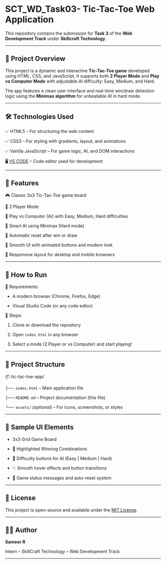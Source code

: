 # SCT_WD_Task03- Tic-Tac-Toe Web Application

This repository contains the submission for **Task 3** of the **Web Development Track** under **Skillcraft Technology**.

---

## 📌 Project Overview

This project is a dynamic and interactive **Tic-Tac-Toe game** developed using HTML, CSS, and JavaScript. It supports both **2 Player Mode** and **Play vs Computer Mode** with adjustable AI difficulty: Easy, Medium, and Hard.

The app features a clean user interface and real-time win/draw detection logic using the **Minimax algorithm** for unbeatable AI in hard mode.

---

## 🛠 Technologies Used

✅ HTML5 – For structuring the web content

✅ CSS3 – For styling with gradients, layout, and animations

✅ Vanilla JavaScript – For game logic, AI, and DOM interactions

🖥 [VS CODE](https://code.visualstudio.com) – Code editor used for development

---

## 🚀 Features

🎮 Classic 3x3 Tic-Tac-Toe game board

👥 2 Player Mode

🤖 Play vs Computer (AI) with Easy, Medium, Hard difficulties

🧠 Smart AI using Minimax (Hard mode)

🔁 Automatic reset after win or draw

🎨 Smooth UI with animated buttons and modern look

📱 Responsive layout for desktop and mobile browsers

---

## 🧪 How to Run

🔧 Requirements:

* A modern browser (Chrome, Firefox, Edge)

* Visual Studio Code (or any code editor)

👣 Steps:

1. Clone or download the repository
  
2. Open `index.html` in any browser
  
3. Select a mode (2 Player or vs Computer) and start playing!

---

## 📁 Project Structure

📦 tic-tac-toe-app/

├── `index.html` – Main application file

├── `README.md` – Project documentation (this file)

└── `assets/` *(optional)* – For icons, screenshots, or styles

---

## 📸 Sample UI Elements

* 3x3 Grid Game Board
  
* 🎯 Highlighted Winning Combinations
  
* 🧠 Difficulty buttons for AI (Easy | Medium | Hard)
  
* ✨ Smooth hover effects and button transitions
  
* 📢 Game status messages and auto-reset system

---

## 📄 License

This project is open-source and available under the [MIT License](LICENSE).

---

## 🧑‍💻 Author

**Sameer R**

Intern – SkillCraft Technology – Web Development Track

---
